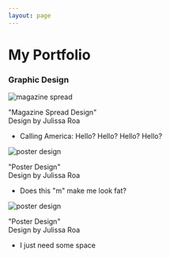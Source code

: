 ```yaml
---
layout: page
---
```


# My Portfolio

### Graphic Design

![magazine spread](https://farm8.staticflickr.com/7366/16252705060_40d7062ae7_b.jpg)

"Magazine Spread Design"  
Design by Julissa Roa 
- Calling America: Hello? Hello? Hello? Hello?

![poster design](https://farm8.staticflickr.com/7436/16438349491_077300b364.jpg)

"Poster Design"  
Design by Julissa Roa 
- Does this "m" make me look fat?

![poster design](https://farm8.staticflickr.com/7436/16438349491_077300b364_c.jpg)

"Poster Design"  
Design by Julissa Roa 
- I just need some space
